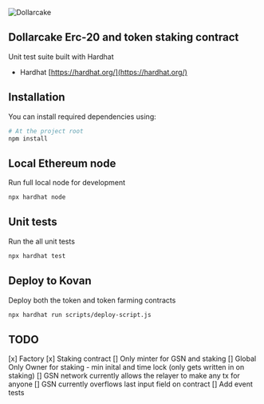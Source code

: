 ![Dollarcake](https://dollarcake.com/logo_dark.png)

## Dollarcake Erc-20 and token staking contract

Unit test suite built with Hardhat

- Hardhat [https://hardhat.org/](https://hardhat.org/)

## Installation

You can install required dependencies using:

```sh
# At the project root
npm install
```

## Local Ethereum node

Run full local node for development

```sh
npx hardhat node
```

## Unit tests

Run the all unit tests

```sh
npx hardhat test
```

## Deploy to Kovan

Deploy both the token and token farming contracts

```sh
npx hardhat run scripts/deploy-script.js
```

## TODO 
[x] Factory 
[x] Staking contract 
[] Only minter for GSN and staking 
[] Global Only Owner for staking - min inital and time lock (only gets written in on staking)
[] GSN network currently allows the relayer to make any tx for anyone
[] GSN currently overflows last input field on contract
[] Add event tests